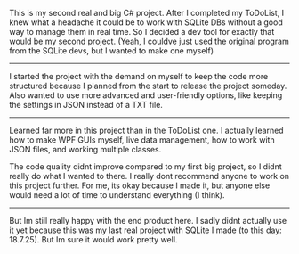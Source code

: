 This is my second real and big C# project. 
After I completed my ToDoList, I knew what a headache it could be to work with SQLite DBs without a good way to manage them in real time. 
So I decided a dev tool for exactly that would be my second project. 
(Yeah, I couldve just used the original program from the SQLite devs, but I wanted to make one myself)

---------------------------------------------------

I started the project with the demand on myself to keep the code more structured because I planned from the start to release the project someday. 
Also wanted to use more advanced and user-friendly options, like keeping the settings in JSON instead of a TXT file.

---------------------------------------------------

Learned far more in this project than in the ToDoList one. 
I actually learned how to make WPF GUIs myself, live data management, how to work with JSON files, and working multiple classes.

The code quality didnt improve compared to my first big project, so I didnt really do what I wanted to there. 
I really dont recommend anyone to work on this project further. 
For me, its okay because I made it, but anyone else would need a lot of time to understand everything (I think).

---------------------------------------------------

But Im still really happy with the end product here. 
I sadly didnt actually use it yet because this was my last real project with SQLite I made (to this day: 18.7.25). 
But Im sure it would work pretty well. 